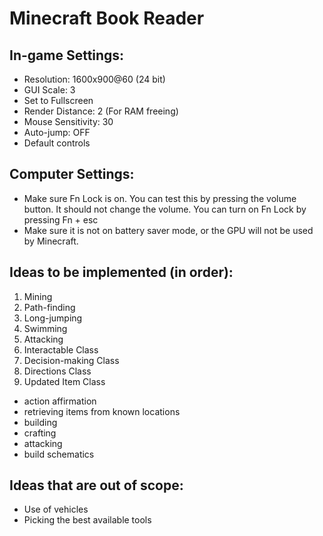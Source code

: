 # Minecraft Book Reader
## In-game Settings:
- Resolution: 1600x900@60 (24 bit)
- GUI Scale: 3
- Set to Fullscreen
- Render Distance: 2 (For RAM freeing)
- Mouse Sensitivity: 30
- Auto-jump: OFF
- Default controls
## Computer Settings:
- Make sure Fn Lock is on. You can test this by pressing the volume button.
It should not change the volume. You can turn on Fn Lock by pressing Fn + esc
- Make sure it is not on battery saver mode, or the GPU will not be used by
Minecraft.
## Ideas to be implemented (in order):
1. Mining
2. Path-finding
3. Long-jumping
4. Swimming
5. Attacking
6. Interactable Class
7. Decision-making Class
8. Directions Class
9. Updated Item Class
- action affirmation
- retrieving items from known locations
- building
- crafting
- attacking
- build schematics
## Ideas that are out of scope:
- Use of vehicles
- Picking the best available tools